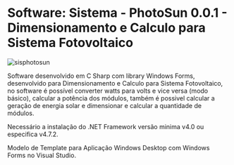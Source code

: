 # Software: Sistema - PhotoSun 0.0.1 - Dimensionamento e Calculo para Sistema Fotovoltaico

![sisphotosun](https://github.com/phreplit/VS-Template-Sistema-PhotoSun-0.0.1-Dimensionamento-e-Calculo-para-Sistema-Fotovoltaico/assets/147956669/2be5bb52-ad2e-4901-aa02-be3c92c4e494)

Software desenvolvido em C Sharp com library Windows Forms, desenvolvido para Dimensionamento e Calculo para Sistema Fotovoltaico, no software é possível converter watts para volts e vice versa (modo básico), calcular a potência dos módulos, também é possivel calcular a geração de energia solar e dimensionar e calcular a quantidade de módulos.

Necessário a instalação do .NET Framework versão minima v4.0 ou especifica v4.7.2.

Modelo de Template para Aplicação Windows Desktop com Windows Forms no Visual Studio.
